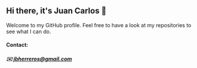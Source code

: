 ## Hi there, it's Juan Carlos 👋

Welcome to my GitHub profile. Feel free to have a look at my repositories to see what I can do. 

#### Contact:
##### :envelope: jbherreros@gmail.com

